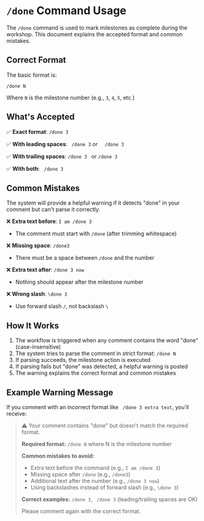# `/done` Command Usage

The `/done` command is used to mark milestones as complete during the workshop. This document explains the accepted format and common mistakes.

## Correct Format

The basic format is:
```
/done N
```

Where `N` is the milestone number (e.g., `3`, `4`, `5`, etc.)

## What's Accepted

✅ **Exact format**: `/done 3`

✅ **With leading spaces**: ` /done 3` or `  /done 3`

✅ **With trailing spaces**: `/done 3 ` or `/done 3  `

✅ **With both**: `  /done 3  `

## Common Mistakes

The system will provide a helpful warning if it detects "done" in your comment but can't parse it correctly.

❌ **Extra text before**: `I am /done 3`
- The comment must start with `/done` (after trimming whitespace)

❌ **Missing space**: `/done3`
- There must be a space between `/done` and the number

❌ **Extra text after**: `/done 3 now`
- Nothing should appear after the milestone number

❌ **Wrong slash**: `\done 3`
- Use forward slash `/`, not backslash `\`

## How It Works

1. The workflow is triggered when any comment contains the word "done" (case-insensitive)
2. The system tries to parse the comment in strict format: `/done N`
3. If parsing succeeds, the milestone action is executed
4. If parsing fails but "done" was detected, a helpful warning is posted
5. The warning explains the correct format and common mistakes

## Example Warning Message

If you comment with an incorrect format like ` /done 3 extra text`, you'll receive:

> ⚠️ Your comment contains "done" but doesn't match the required format.
>
> **Required format:** `/done N` where N is the milestone number
>
> **Common mistakes to avoid:**
> - Extra text before the command (e.g., `I am /done 3`)
> - Missing space after `/done` (e.g., `/done3`)
> - Additional text after the number (e.g., `/done 3 now`)
> - Using backslashes instead of forward slash (e.g., `\done 3`)
>
> **Correct examples:** `/done 3`, ` /done 3` (leading/trailing spaces are OK)
>
> Please comment again with the correct format.
